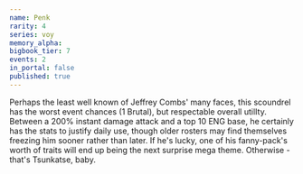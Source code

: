 ```yaml
---
name: Penk
rarity: 4
series: voy
memory_alpha:
bigbook_tier: 7
events: 2
in_portal: false
published: true
---
```


Perhaps the least well known of Jeffrey Combs' many faces, this scoundrel has the worst event chances (1 Brutal), but respectable overall utilIty. Between a 200% instant damage attack and a top 10 ENG base, he certainly has the stats to justify daily use, though older rosters may find themselves freezing him sooner rather than later. If he's lucky, one of his fanny-pack's worth of traits will end up being the next surprise mega theme. Otherwise - that's Tsunkatse, baby.
